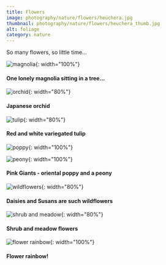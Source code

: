 ```yaml
---
title: Flowers
image: photography/nature/flowers/heuchera.jpg
thumbnail: photography/nature/flowers/heuchera_thumb.jpg
alt: foliage
category: nature
---
```


So many flowers, so little time...

![magnolia](./assets/img/photography/nature/flowers/magnolia.jpg){: width="100%"}

#### One lonely magnolia sitting in a tree...

![orchid](./assets/img/photography/nature/flowers/orchid.jpg){: width="80%"}

#### Japanese orchid

![tulip](./assets/img/photography/nature/flowers/tulip.jpg){: width="80%"}

#### Red and white variegated tulip

![poppy](./assets/img/photography/nature/flowers/poppy.jpg){: width="100%"}

![peony](./assets/img/photography/nature/flowers/peony.jpg){: width="100%"}

#### Pink Giants - oriental poppy and a peony

![wildflowers](./assets/img/photography/nature/flowers/wildflowers.jpg){: width="80%"}

#### Daisies and Susans are such wildflowers

![shrub and meadow](./assets/img/photography/nature/flowers/shrub_meadow.jpg){: width="80%"}

#### Shrub and meadow flowers

![flower rainbow](./assets/img/photography/nature/flowers/flower_rainbow.jpg){: width="100%"}

#### Flower rainbow!
